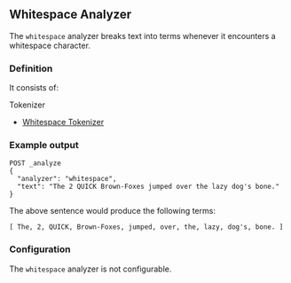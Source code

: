 ## Whitespace Analyzer

The `whitespace` analyzer breaks text into terms whenever it encounters a whitespace character.

### Definition

It consists of:

Tokenizer 
    

  * [Whitespace Tokenizer](analysis-whitespace-tokenizer.html)



### Example output
    
    
    POST _analyze
    {
      "analyzer": "whitespace",
      "text": "The 2 QUICK Brown-Foxes jumped over the lazy dog's bone."
    }

The above sentence would produce the following terms:
    
    
    [ The, 2, QUICK, Brown-Foxes, jumped, over, the, lazy, dog's, bone. ]

### Configuration

The `whitespace` analyzer is not configurable.
